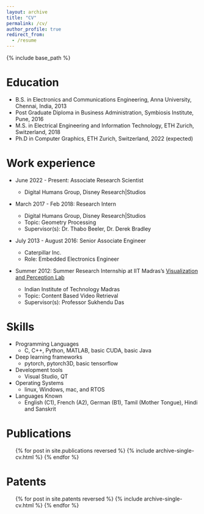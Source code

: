 ```yaml
---
layout: archive
title: "CV"
permalink: /cv/
author_profile: true
redirect_from:
  - /resume
---
```


{% include base_path %}

Education
======
* B.S. in Electronics and Communications Engineering, Anna University, Chennai, India, 2013
* Post Graduate Diploma in Business Administration, Symbiosis Institute, Pune, 2016
* M.S. in Electrical Engineering and Information Technology, ETH Zurich, Switzerland, 2018
* Ph.D in Computer Graphics, ETH Zurich, Switzerland, 2022 (expected)

Work experience
======
* June 2022 - Present: Associate Research Scientist
  * Digital Humans Group, Disney Research\|Studios
* March 2017 - Feb 2018: Research Intern
  * Digital Humans Group, Disney Research\|Studios
  * Topic: Geometry Processing
  * Supervisor(s): Dr. Thabo Beeler, Dr. Derek Bradley

* July 2013 - August 2016: Senior Associate Engineer
  * Caterpillar Inc.
  * Role: Embedded Electronics Engineer

* Summer 2012: Summer Research Internship at IIT Madras’s [Visualization and Perception Lab](http://www.cse.iitm.ac.in/~vplab/)
  * Indian Institute of Technology Madras
  * Topic: Content Based Video Retrieval
  * Supervisor(s): Professor Sukhendu Das
  
Skills
======
* Programming Languages
  * C, C++, Python, MATLAB, basic CUDA, basic Java
* Deep learning frameworks
  * pytorch, pytorch3D, basic tensorflow
* Development tools 
  * Visual Studio, QT
* Operating Systems
  * linux, Windows, mac, and RTOS
* Languages Known
  * English (C1), French (A2), German (B1), Tamil (Mother Tongue), Hindi and Sanskrit

Publications
======
  <ul>{% for post in site.publications reversed %}
    {% include archive-single-cv.html %}
  {% endfor %}</ul>

Patents
======
  <ul>{% for post in site.patents reversed %}
    {% include archive-single-cv.html %}
  {% endfor %}</ul>
  
<!-- Talks
======
  <ul>{% for post in site.talks %}
    {% include archive-single-talk-cv.html %}
  {% endfor %}</ul> -->
  
<!-- Teaching
======
  <ul>{% for post in site.teaching %}
    {% include archive-single-cv.html %}
  {% endfor %}</ul> -->
  
<!-- Service and leadership
======
* Currently signed in to 43 different slack teams -->
